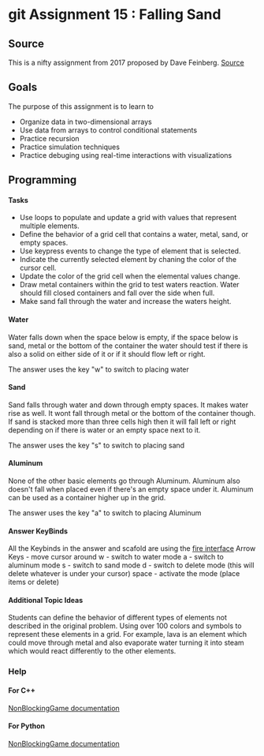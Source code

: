 git Assignment 15 : Falling Sand
============================

Source
------

This is a nifty assignment from 2017 proposed by Dave Feinberg.
[Source](http://nifty.stanford.edu/2017/feinberg-falling-sand/)


Goals
-----
The purpose of this assignment is to learn to 
 - Organize data in two-dimensional arrays
 - Use data from arrays to control conditional statements
 - Practice recursion
 - Practice simulation techniques
 - Practice debuging using real-time interactions with visualizations

Programming
-----------
#### Tasks
 - Use loops to populate and update a grid with values that represent multiple elements.
 - Define the behavior of a grid cell that contains a water, metal, sand, or empty spaces.
 - Use keypress events to change the type of element that is selected.
 - Indicate the currently selected element by chaning the color of the cursor cell.
 - Update the color of the grid cell when the elemental values change.
 - Draw metal containers within the grid to test waters reaction. Water should fill closed containers and fall over the side when full.
 - Make sand fall through the water and increase the waters height.

#### Water
Water falls down when the space below is empty, if the space below is sand, metal or the bottom of the container the water should test if there is also a solid on either side of it or if it should flow left or right.

The answer uses the key "w" to switch to placing water

#### Sand
Sand falls through water and down through empty spaces. It makes water rise as well. It wont fall through metal or the bottom of the container though. If sand is stacked more than three cells high then it will fall left or right depending on if there is water or an empty space next to it.

The answer uses the key "s" to switch to placing sand 

#### Aluminum
None of the other basic elements go through Aluminum. Aluminum also doesn't fall when placed even if there's an empty space under it. Aluminum can be used as a container higher up in the grid.

The answer uses the key "a" to switch to placing Aluminum

#### Answer KeyBinds
All the Keybinds in the answer and scafold are using the [fire interface](https://bridgesuncc.github.io/tutorials/NonBlockingGame.html)
Arrow Keys - move cursor around
w - switch to water mode 
a - switch to aluminum mode
s - switch to sand mode
d - switch to delete mode (this will delete whatever is under your cursor)
space - activate the mode (place items or delete)

#### Additional Topic Ideas
Students can define the behavior of different types of elements not described in the original problem. Using over 100 colors and symbols to represent these elements in a grid. For example, lava is an element which could move through metal and also evaporate water turning it into steam which would react differently to the other elements.

### Help
#### For C++
[NonBlockingGame documentation](http://bridgesuncc.github.io/doc/cxx-api/current/html/classbridges_1_1game_1_1_non_blocking_game.html)
#### For Python
[NonBlockingGame documentation](http://bridgesuncc.github.io/doc/python-api/current/html/classbridges_1_1non__blocking__game_1_1_non_blocking_game.html)

